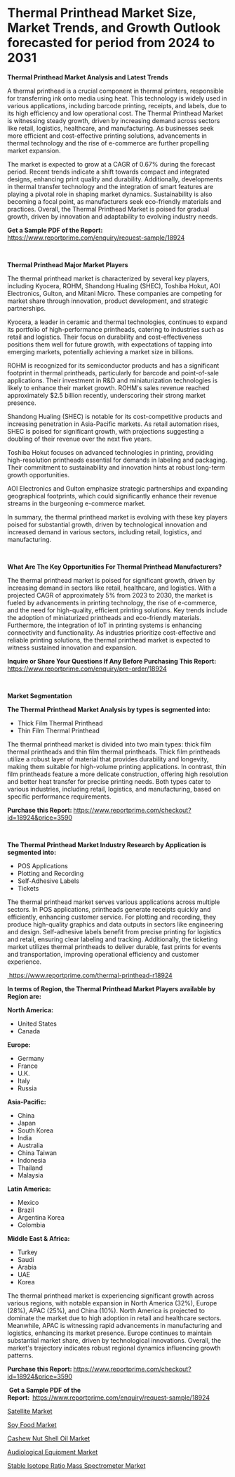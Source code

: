 <p><h1>Thermal Printhead Market Size, Market Trends, and Growth Outlook forecasted for period from 2024 to 2031</h1></p><p><strong>Thermal Printhead Market Analysis and Latest Trends</strong></p>
<p><p>A thermal printhead is a crucial component in thermal printers, responsible for transferring ink onto media using heat. This technology is widely used in various applications, including barcode printing, receipts, and labels, due to its high efficiency and low operational cost. The Thermal Printhead Market is witnessing steady growth, driven by increasing demand across sectors like retail, logistics, healthcare, and manufacturing. As businesses seek more efficient and cost-effective printing solutions, advancements in thermal technology and the rise of e-commerce are further propelling market expansion.</p><p>The market is expected to grow at a CAGR of 0.67% during the forecast period. Recent trends indicate a shift towards compact and integrated designs, enhancing print quality and durability. Additionally, developments in thermal transfer technology and the integration of smart features are playing a pivotal role in shaping market dynamics. Sustainability is also becoming a focal point, as manufacturers seek eco-friendly materials and practices. Overall, the Thermal Printhead Market is poised for gradual growth, driven by innovation and adaptability to evolving industry needs.</p></p>
<p><strong>Get a Sample PDF of the Report:&nbsp;</strong> <a href="https://www.reportprime.com/enquiry/request-sample/18924?utm_campaign=62&utm_medium=2&utm_source=Github&utm_content=ia&utm_term=02122024&utm_id=thermal-printhead">https://www.reportprime.com/enquiry/request-sample/18924</a></p>
<p>&nbsp;</p>
<p><strong>Thermal Printhead Major Market Players</strong></p>
<p><p>The thermal printhead market is characterized by several key players, including Kyocera, ROHM, Shandong Hualing (SHEC), Toshiba Hokut, AOI Electronics, Gulton, and Mitani Micro. These companies are competing for market share through innovation, product development, and strategic partnerships.</p><p>Kyocera, a leader in ceramic and thermal technologies, continues to expand its portfolio of high-performance printheads, catering to industries such as retail and logistics. Their focus on durability and cost-effectiveness positions them well for future growth, with expectations of tapping into emerging markets, potentially achieving a market size in billions.</p><p>ROHM is recognized for its semiconductor products and has a significant footprint in thermal printheads, particularly for barcode and point-of-sale applications. Their investment in R&D and miniaturization technologies is likely to enhance their market growth. ROHM's sales revenue reached approximately $2.5 billion recently, underscoring their strong market presence.</p><p>Shandong Hualing (SHEC) is notable for its cost-competitive products and increasing penetration in Asia-Pacific markets. As retail automation rises, SHEC is poised for significant growth, with projections suggesting a doubling of their revenue over the next five years.</p><p>Toshiba Hokut focuses on advanced technologies in printing, providing high-resolution printheads essential for demands in labeling and packaging. Their commitment to sustainability and innovation hints at robust long-term growth opportunities.</p><p>AOI Electronics and Gulton emphasize strategic partnerships and expanding geographical footprints, which could significantly enhance their revenue streams in the burgeoning e-commerce market.</p><p>In summary, the thermal printhead market is evolving with these key players poised for substantial growth, driven by technological innovation and increased demand in various sectors, including retail, logistics, and manufacturing.</p></p>
<p>&nbsp;</p>
<p><strong>What Are The Key Opportunities For Thermal Printhead Manufacturers?</strong></p>
<p><p>The thermal printhead market is poised for significant growth, driven by increasing demand in sectors like retail, healthcare, and logistics. With a projected CAGR of approximately 5% from 2023 to 2030, the market is fueled by advancements in printing technology, the rise of e-commerce, and the need for high-quality, efficient printing solutions. Key trends include the adoption of miniaturized printheads and eco-friendly materials. Furthermore, the integration of IoT in printing systems is enhancing connectivity and functionality. As industries prioritize cost-effective and reliable printing solutions, the thermal printhead market is expected to witness sustained innovation and expansion.</p></p>
<p><strong>Inquire or Share Your Questions If Any Before Purchasing This Report:</strong> <a href="https://www.reportprime.com/enquiry/pre-order/18924?utm_campaign=62&utm_medium=2&utm_source=Github&utm_content=ia&utm_term=02122024&utm_id=thermal-printhead">https://www.reportprime.com/enquiry/pre-order/18924</a></p>
<p>&nbsp;</p>
<p><strong>Market Segmentation</strong></p>
<p><strong>The Thermal Printhead Market Analysis by types is segmented into:</strong></p>
<p><ul><li>Thick Film Thermal Printhead</li><li>Thin Film Thermal Printhead</li></ul></p>
<p><p>The thermal printhead market is divided into two main types: thick film thermal printheads and thin film thermal printheads. Thick film printheads utilize a robust layer of material that provides durability and longevity, making them suitable for high-volume printing applications. In contrast, thin film printheads feature a more delicate construction, offering high resolution and better heat transfer for precise printing needs. Both types cater to various industries, including retail, logistics, and manufacturing, based on specific performance requirements.</p></p>
<p><strong>Purchase this Report:&nbsp;</strong><a href="https://www.reportprime.com/checkout?id=18924&price=3590&utm_campaign=62&utm_medium=2&utm_source=Github&utm_content=ia&utm_term=02122024&utm_id=thermal-printhead">https://www.reportprime.com/checkout?id=18924&price=3590</a></p>
<p>&nbsp;</p>
<p><strong>The Thermal Printhead Market Industry Research by Application is segmented into:</strong></p>
<p><ul><li>POS Applications</li><li>Plotting and Recording</li><li>Self-Adhesive Labels</li><li>Tickets</li></ul></p>
<p><p>The thermal printhead market serves various applications across multiple sectors. In POS applications, printheads generate receipts quickly and efficiently, enhancing customer service. For plotting and recording, they produce high-quality graphics and data outputs in sectors like engineering and design. Self-adhesive labels benefit from precise printing for logistics and retail, ensuring clear labeling and tracking. Additionally, the ticketing market utilizes thermal printheads to deliver durable, fast prints for events and transportation, improving operational efficiency and customer experience.</p></p>
<p><a href="https://www.reportprime.com/thermal-printhead-r18924?utm_campaign=62&utm_medium=2&utm_source=Github&utm_content=ia&utm_term=02122024&utm_id=thermal-printhead">&nbsp;https://www.reportprime.com/thermal-printhead-r18924</a></p>
<p><strong>In terms of Region, the Thermal Printhead Market Players available by Region are:</strong></p>
<p>
    <p> <strong> North America: </strong>
        <ul>
            <li>United States</li>
            <li>Canada</li>
        </ul>
        </p> 
    <p> <strong> Europe: </strong>
        <ul>
            <li>Germany</li>
            <li>France</li>
            <li>U.K.</li>
            <li>Italy</li>
            <li>Russia</li>
        </ul>
        </p> 
    <p> <strong> Asia-Pacific: </strong>
        <ul>
            <li>China</li>
            <li>Japan</li>
            <li>South Korea</li>
            <li>India</li>
            <li>Australia</li>
            <li>China Taiwan</li>
            <li>Indonesia</li>
            <li>Thailand</li>
            <li>Malaysia</li>
        </ul>
        </p> 
    <p> <strong> Latin America: </strong>
        <ul>
            <li>Mexico</li>
            <li>Brazil</li>
            <li>Argentina Korea</li>
            <li>Colombia</li>
        </ul>
        </p> 
    <p> <strong> Middle East & Africa: </strong>
        <ul>
            <li>Turkey</li>
            <li>Saudi</li>
            <li>Arabia</li>
            <li>UAE</li>
            <li>Korea</li>
        </ul>
    </p>
    </p>
<p><p>The thermal printhead market is experiencing significant growth across various regions, with notable expansion in North America (32%), Europe (28%), APAC (25%), and China (10%). North America is projected to dominate the market due to high adoption in retail and healthcare sectors. Meanwhile, APAC is witnessing rapid advancements in manufacturing and logistics, enhancing its market presence. Europe continues to maintain substantial market share, driven by technological innovations. Overall, the market's trajectory indicates robust regional dynamics influencing growth patterns.</p></p>
<p><strong>Purchase this Report: </strong><a href="https://www.reportprime.com/checkout?id=18924&price=3590&utm_campaign=62&utm_medium=2&utm_source=Github&utm_content=ia&utm_term=02122024&utm_id=thermal-printhead">https://www.reportprime.com/checkout?id=18924&price=3590</a></p>
<p>&nbsp;<strong>Get a Sample PDF of the Report:&nbsp;&nbsp;</strong><a href="https://www.reportprime.com/enquiry/request-sample/18924?utm_campaign=62&utm_medium=2&utm_source=Github&utm_content=ia&utm_term=02122024&utm_id=thermal-printhead">https://www.reportprime.com/enquiry/request-sample/18924</a></p>
<p><strong></strong></p>
<p><p><a href="https://www.linkedin.com/pulse/satellite-market-evaluation-trends-size-share-competitive-landscape-v92zf?utm_campaign=62&utm_medium=2&utm_source=Github&utm_content=ia&utm_term=02122024&utm_id=thermal-printhead">Satellite Market</a></p><p><a href="https://github.com/SanjidaMahmud54/Market-Research-Report-List-1/blob/main/soy-food-market.md?utm_campaign=62&utm_medium=2&utm_source=Github&utm_content=ia&utm_term=02122024&utm_id=thermal-printhead">Soy Food Market</a></p><p><a href="https://github.com/WashimHussain441/Market-Research-Report-List-1/blob/main/cashew-nut-shell-oil-market.md?utm_campaign=62&utm_medium=2&utm_source=Github&utm_content=ia&utm_term=02122024&utm_id=thermal-printhead">Cashew Nut Shell Oil Market</a></p><p><a href="https://issuu.com/reportprime-2/docs/audiological-equipment-market-size-2030.pptx?utm_campaign=62&utm_medium=2&utm_source=Github&utm_content=ia&utm_term=02122024&utm_id=thermal-printhead">Audiological Equipment Market</a></p><p><a href="https://www.linkedin.com/pulse/stable-isotope-ratio-mass-spectrometer-analysis-highlights-key-svref?utm_campaign=62&utm_medium=2&utm_source=Github&utm_content=ia&utm_term=02122024&utm_id=thermal-printhead">Stable Isotope Ratio Mass Spectrometer Market</a></p></p>